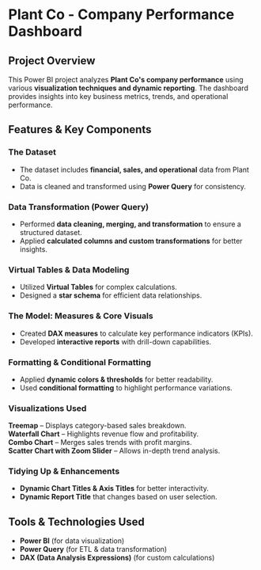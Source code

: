 
#  Plant Co - Company Performance Dashboard  

##  Project Overview  
This Power BI project analyzes **Plant Co's company performance** using various **visualization techniques and dynamic reporting**. The dashboard provides insights into key business metrics, trends, and operational performance.  

##  Features & Key Components  
### The Dataset  
- The dataset includes **financial, sales, and operational** data from Plant Co.  
- Data is cleaned and transformed using **Power Query** for consistency.  

###  Data Transformation (Power Query)  
- Performed **data cleaning, merging, and transformation** to ensure a structured dataset.  
- Applied **calculated columns and custom transformations** for better insights.  

###  Virtual Tables & Data Modeling  
- Utilized **Virtual Tables** for complex calculations.  
- Designed a **star schema** for efficient data relationships.  

###  The Model: Measures & Core Visuals  
- Created **DAX measures** to calculate key performance indicators (KPIs).  
- Developed **interactive reports** with drill-down capabilities.  

###  Formatting & Conditional Formatting  
- Applied **dynamic colors & thresholds** for better readability.  
- Used **conditional formatting** to highlight performance variations.  

###  Visualizations Used  
 **Treemap** – Displays category-based sales breakdown.  
 **Waterfall Chart** – Highlights revenue flow and profitability.  
 **Combo Chart** – Merges sales trends with profit margins.  
 **Scatter Chart with Zoom Slider** – Allows in-depth trend analysis.  

###  Tidying Up & Enhancements  
- **Dynamic Chart Titles & Axis Titles** for better interactivity.  
- **Dynamic Report Title** that changes based on user selection.   

##  Tools & Technologies Used  
- **Power BI** (for data visualization)  
- **Power Query** (for ETL & data transformation)  
- **DAX (Data Analysis Expressions)** (for custom calculations)  


 
 
